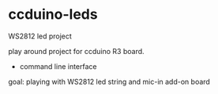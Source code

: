 # ccduino-leds
WS2812 led project

play around project for ccduino R3 board.
- command line interface

goal: playing with WS2812 led string and mic-in add-on board
